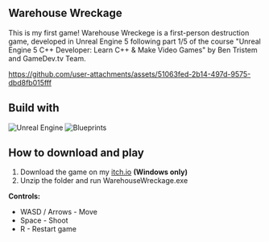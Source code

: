 ## Warehouse Wreckage

This is my first game! Warehouse Wreckege is a first-person destruction game, developed in Unreal Engine 5 following part 1/5 of the course "Unreal Engine 5 C++ Developer: Learn C++ & Make Video Games" by Ben Tristem and GameDev.tv Team.

https://github.com/user-attachments/assets/51063fed-2b14-497d-9575-dbd8fb015fff

## Build with
![Unreal Engine](https://img.shields.io/badge/unrealengine-%23313131.svg?style=for-the-badge&logo=unrealengine&logoColor=white) ![Blueprints](https://img.shields.io/badge/Blueprints-blue?style=for-the-badge&logo=unrealengine&logoColor=white)

## How to download and play
1. Download the game on my [itch.io](https://thiagoianuch.itch.io/warehouse-wreckage) **(Windows only)**
2. Unzip the folder and run WarehouseWreckage.exe

**Controls:**
* WASD / Arrows - Move
* Space - Shoot
* R - Restart game
